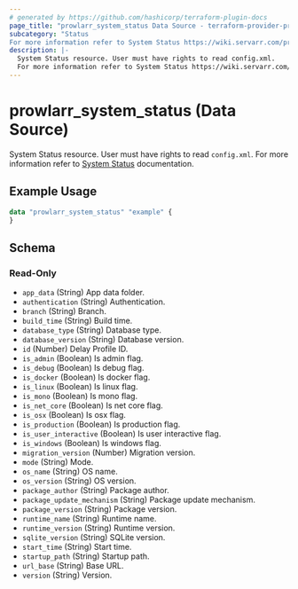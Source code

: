```yaml
---
# generated by https://github.com/hashicorp/terraform-plugin-docs
page_title: "prowlarr_system_status Data Source - terraform-provider-prowlarr"
subcategory: "Status
For more information refer to System Status https://wiki.servarr.com/prowlarr/system#status documentation."
description: |-
  System Status resource. User must have rights to read config.xml.
  For more information refer to System Status https://wiki.servarr.com/prowlarr/system#status documentation.
---
```


# prowlarr_system_status (Data Source)

[subcategory:Status]: #
System Status resource. User must have rights to read `config.xml`.
For more information refer to [System Status](https://wiki.servarr.com/prowlarr/system#status) documentation.

## Example Usage

```terraform
data "prowlarr_system_status" "example" {
}
```

<!-- schema generated by tfplugindocs -->
## Schema

### Read-Only

- `app_data` (String) App data folder.
- `authentication` (String) Authentication.
- `branch` (String) Branch.
- `build_time` (String) Build time.
- `database_type` (String) Database type.
- `database_version` (String) Database version.
- `id` (Number) Delay Profile ID.
- `is_admin` (Boolean) Is admin flag.
- `is_debug` (Boolean) Is debug flag.
- `is_docker` (Boolean) Is docker flag.
- `is_linux` (Boolean) Is linux flag.
- `is_mono` (Boolean) Is mono flag.
- `is_net_core` (Boolean) Is net core flag.
- `is_osx` (Boolean) Is osx flag.
- `is_production` (Boolean) Is production flag.
- `is_user_interactive` (Boolean) Is user interactive flag.
- `is_windows` (Boolean) Is windows flag.
- `migration_version` (Number) Migration version.
- `mode` (String) Mode.
- `os_name` (String) OS name.
- `os_version` (String) OS version.
- `package_author` (String) Package author.
- `package_update_mechanism` (String) Package update mechanism.
- `package_version` (String) Package version.
- `runtime_name` (String) Runtime name.
- `runtime_version` (String) Runtime version.
- `sqlite_version` (String) SQLite version.
- `start_time` (String) Start time.
- `startup_path` (String) Startup path.
- `url_base` (String) Base URL.
- `version` (String) Version.


